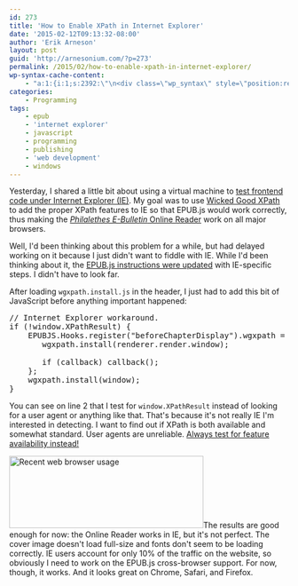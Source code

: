 ```yaml
---
id: 273
title: 'How to Enable XPath in Internet Explorer'
date: '2015-02-12T09:13:32-08:00'
author: 'Erik Arneson'
layout: post
guid: 'http://arnesonium.com/?p=273'
permalink: /2015/02/how-to-enable-xpath-in-internet-explorer/
wp-syntax-cache-content:
    - "a:1:{i:1;s:2392:\"\n<div class=\"wp_syntax\" style=\"position:relative;\"><table><tr><td class=\"line_numbers\"><pre>1\n2\n3\n4\n5\n6\n7\n8\n9\n</pre></td><td class=\"code\"><pre class=\"javascript\" style=\"font-family:monospace;\"><span style=\"color: #006600; font-style: italic;\">// Internet Explorer workaround.</span>\n<span style=\"color: #000066; font-weight: bold;\">if</span> <span style=\"color: #009900;\">&#40;</span><span style=\"color: #339933;\">!</span>window.<span style=\"color: #660066;\">XPathResult</span><span style=\"color: #009900;\">&#41;</span> <span style=\"color: #009900;\">&#123;</span>\n    EPUBJS.<span style=\"color: #660066;\">Hooks</span>.<span style=\"color: #660066;\">register</span><span style=\"color: #009900;\">&#40;</span><span style=\"color: #3366CC;\">&quot;beforeChapterDisplay&quot;</span><span style=\"color: #009900;\">&#41;</span>.<span style=\"color: #660066;\">wgxpath</span> <span style=\"color: #339933;\">=</span> <span style=\"color: #000066; font-weight: bold;\">function</span><span style=\"color: #009900;\">&#40;</span>callback<span style=\"color: #339933;\">,</span> renderer<span style=\"color: #009900;\">&#41;</span><span style=\"color: #009900;\">&#123;</span>\n       wgxpath.<span style=\"color: #660066;\">install</span><span style=\"color: #009900;\">&#40;</span>renderer.<span style=\"color: #660066;\">render</span>.<span style=\"color: #660066;\">window</span><span style=\"color: #009900;\">&#41;</span><span style=\"color: #339933;\">;</span>\n&nbsp;\n       <span style=\"color: #000066; font-weight: bold;\">if</span> <span style=\"color: #009900;\">&#40;</span>callback<span style=\"color: #009900;\">&#41;</span> callback<span style=\"color: #009900;\">&#40;</span><span style=\"color: #009900;\">&#41;</span><span style=\"color: #339933;\">;</span>\n    <span style=\"color: #009900;\">&#125;</span><span style=\"color: #339933;\">;</span>\n    wgxpath.<span style=\"color: #660066;\">install</span><span style=\"color: #009900;\">&#40;</span>window<span style=\"color: #009900;\">&#41;</span><span style=\"color: #339933;\">;</span>\n<span style=\"color: #009900;\">&#125;</span></pre></td></tr></table><p class=\"theCode\" style=\"display:none;\">// Internet Explorer workaround.\nif (!window.XPathResult) {\n    EPUBJS.Hooks.register(&quot;beforeChapterDisplay&quot;).wgxpath = function(callback, renderer){\n       wgxpath.install(renderer.render.window);\n\n       if (callback) callback();\n    };\n    wgxpath.install(window);\n}</p></div>\n\";}"
categories:
    - Programming
tags:
    - epub
    - 'internet explorer'
    - javascript
    - programming
    - publishing
    - 'web development'
    - windows
---
```


Yesterday, I shared a little bit about using a virtual machine to <a href="http://arnesonium.com/2015/02/test-internet-explorer-without-booting-windows/" title="How to Test Your Frontend Against Internet Explorer Without Booting Windows">test frontend code under Internet Explorer (IE)</a>. My goal was to use <a href="https://code.google.com/p/wicked-good-xpath/" title="Wicked Good XPath" target="_blank">Wicked Good XPath</a> to add the proper XPath features to IE so that EPUB.js would work correctly, thus making the <a href="http://arnesonium.com/2015/01/philalethes-e-bulletin-online-reader/" title="Philalethes E-Bulletin Online Reader"><em>Philalethes E-Bulletin</em> Online Reader</a> work on all major browsers.

Well, I'd been thinking about this problem for a while, but had delayed working on it because I just didn't want to fiddle with IE. While I'd been thinking about it, the <a href="https://github.com/futurepress/epub.js/commit/f2fa7497939e5876ff6676cf8de34d7284498495#diff-04c6e90faac2675aa89e2176d2eec7d8" target="_blank">EPUB.js instructions were updated</a> with IE-specific steps. I didn't have to look far.

After loading <code>wgxpath.install.js</code> in the header, I just had to add this bit of JavaScript before anything important happened:

<pre lang="javascript" line="1">
// Internet Explorer workaround.
if (!window.XPathResult) {
    EPUBJS.Hooks.register("beforeChapterDisplay").wgxpath = function(callback, renderer){
       wgxpath.install(renderer.render.window);

       if (callback) callback();
    };
    wgxpath.install(window);
}
</pre>

You can see on line 2 that I test for <code>window.XPathResult</code> instead of looking for a user agent or anything like that. That's because it's not really IE I'm interested in detecting. I want to find out if XPath is both available and somewhat standard. User agents are unreliable. <a href="http://learn.jquery.com/code-organization/feature-browser-detection/" target="_blank">Always test for feature availability instead!</a>

<img src="http://arnesonium.com/wp-content/uploads/2015/02/Screenshot-from-2015-02-11-133823.png" alt="Recent web browser usage" width="350" height="130" class="alignright size-full wp-image-279" />The results are good enough for now: the Online Reader works in IE, but it's not perfect. The cover image doesn't load full-size and fonts don't seem to be loading correctly. IE users account for only 10% of the traffic on the website, so obviously I need to work on the EPUB.js cross-browser support. For now, though, it works. And it looks great on Chrome, Safari, and Firefox.